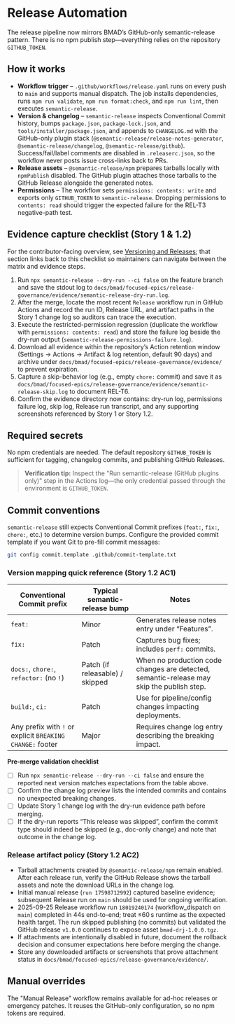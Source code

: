 # Release Automation

The release pipeline now mirrors BMAD’s GitHub-only semantic-release pattern. There is no npm publish step—everything relies on the repository `GITHUB_TOKEN`.

## How it works

- **Workflow trigger** – `.github/workflows/release.yaml` runs on every push to `main` and supports manual dispatch. The job installs dependencies, runs `npm run validate`, `npm run format:check`, and `npm run lint`, then executes `semantic-release`.
- **Version & changelog** – `semantic-release` inspects Conventional Commit history, bumps `package.json`, `package-lock.json`, and `tools/installer/package.json`, and appends to `CHANGELOG.md` with the GitHub-only plugin stack (`@semantic-release/release-notes-generator`, `@semantic-release/changelog`, `@semantic-release/github`). Success/fail/label comments are disabled in `.releaserc.json`, so the workflow never posts issue cross-links back to PRs.
- **Release assets** – `@semantic-release/npm` prepares tarballs locally with `npmPublish` disabled. The GitHub plugin attaches those tarballs to the GitHub Release alongside the generated notes.
- **Permissions** – The workflow sets `permissions: contents: write` and exports only `GITHUB_TOKEN` to `semantic-release`. Dropping permissions to `contents: read` should trigger the expected failure for the REL-T3 negative-path test.

## Evidence capture checklist (Story 1 & 1.2)

For the contributor-facing overview, see [Versioning and Releases](versioning-and-releases.md#-automated-release-workflow); that section links back to this checklist so maintainers can navigate between the matrix and evidence steps.

1. Run `npx semantic-release --dry-run --ci false` on the feature branch and save the stdout log to `docs/bmad/focused-epics/release-governance/evidence/semantic-release-dry-run.log`.
2. After the merge, locate the most recent `Release` workflow run in GitHub Actions and record the run ID, Release URL, and artifact paths in the Story 1 change log so auditors can trace the execution.
3. Execute the restricted-permission regression (duplicate the workflow with `permissions: contents: read`) and store the failure log beside the dry-run output (`semantic-release-permissions-failure.log`).
4. Download all evidence within the repository’s Action retention window (Settings → Actions → Artifact & log retention, default 90 days) and archive under `docs/bmad/focused-epics/release-governance/evidence/` to prevent expiration.
5. Capture a skip-behavior log (e.g., empty `chore:` commit) and save it as `docs/bmad/focused-epics/release-governance/evidence/semantic-release-skip.log` to document REL-T6.
6. Confirm the evidence directory now contains: dry-run log, permissions failure log, skip log, Release run transcript, and any supporting screenshots referenced by Story 1 or Story 1.2.

## Required secrets

No npm credentials are needed. The default repository `GITHUB_TOKEN` is sufficient for tagging, changelog commits, and publishing GitHub Releases.

> **Verification tip:** Inspect the "Run semantic-release (GitHub plugins only)" step in the Actions log—the only credential passed through the environment is `GITHUB_TOKEN`.

## Commit conventions

`semantic-release` still expects Conventional Commit prefixes (`feat:`, `fix:`, `chore:`, etc.) to determine version bumps. Configure the provided commit template if you want Git to pre-fill commit messages:

```bash
git config commit.template .github/commit-template.txt
```

### Version mapping quick reference (Story 1.2 AC1)

| Conventional Commit prefix                                | Typical semantic-release bump   | Notes                                                                                     |
| --------------------------------------------------------- | ------------------------------- | ----------------------------------------------------------------------------------------- |
| `feat:`                                                   | Minor                           | Generates release notes entry under “Features”.                                           |
| `fix:`                                                    | Patch                           | Captures bug fixes; includes `perf:` commits.                                             |
| `docs:`, `chore:`, `refactor:` (no `!`)                   | Patch (if releasable) / skipped | When no production code changes are detected, semantic-release may skip the publish step. |
| `build:`, `ci:`                                           | Patch                           | Use for pipeline/config changes impacting deployments.                                    |
| Any prefix with `!` or explicit `BREAKING CHANGE:` footer | Major                           | Requires change log entry describing the breaking impact.                                 |

**Pre-merge validation checklist**

- [ ] Run `npx semantic-release --dry-run --ci false` and ensure the reported next version matches expectations from the table above.
- [ ] Confirm the change log preview lists the intended commits and contains no unexpected breaking changes.
- [ ] Update Story 1 change log with the dry-run evidence path before merging.
- [ ] If the dry-run reports “This release was skipped”, confirm the commit type should indeed be skipped (e.g., doc-only change) and note that outcome in the change log.

### Release artifact policy (Story 1.2 AC2)

- Tarball attachments created by `@semantic-release/npm` remain enabled. After each release run, verify the GitHub Release shows the tarball assets and note the download URLs in the change log.
- Initial manual release (`run 17598712992`) captured baseline evidence; subsequent Release run on `main` should be used for ongoing verification.
- 2025-09-25 Release workflow run `18019240174` (workflow_dispatch on `main`) completed in 44s end-to-end; treat ≤60 s runtime as the expected health target. The run skipped publishing (no commits) but validated the GitHub release `v1.0.0` continues to expose asset `bmad-drj-1.0.0.tgz`.
- If attachments are intentionally disabled in future, document the rollback decision and consumer expectations here before merging the change.
- Store any downloaded artifacts or screenshots that prove attachment status in `docs/bmad/focused-epics/release-governance/evidence/`.

## Manual overrides

The "Manual Release" workflow remains available for ad-hoc releases or emergency patches. It reuses the GitHub-only configuration, so no npm tokens are required.
